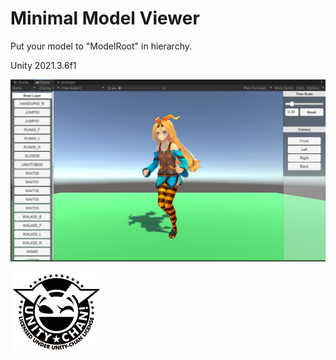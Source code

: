 # Minimal Model Viewer

Put your model to "ModelRoot" in hierarchy.

Unity 2021.3.6f1


![Screenshot.png](Screenshot.png)

![Light_Frame.png](Assets/UnityChan/License/UCL2.0/License%20Logo/Others/png/Light_Frame.png)
